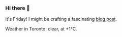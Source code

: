 ### Hi there :wave:

It's Friday! I might be crafting a fascinating [blog post](https://www.benjaminwuethrich.dev).

Weather in Toronto: clear, at +1°C.
